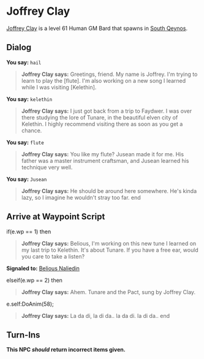 # Joffrey Clay



[Joffrey Clay](/npc/1123) is a level 61 Human GM Bard that spawns in [South Qeynos](/zone/1).



## Dialog

**You say:** `hail`



>**Joffrey Clay says:** Greetings, friend. My name is Joffrey. I'm trying to learn to play the [flute]. I'm also working on a new song I learned while I was visiting [Kelethin].

**You say:** `kelethin`



>**Joffrey Clay says:** I just got back from a trip to Faydwer. I was over there studying the lore of Tunare, in the beautiful elven city of Kelethin. I highly recommend visiting there as soon as you get a chance.

**You say:** `flute`



>**Joffrey Clay says:** You like my flute? Jusean made it for me. His father was a master instrument craftsman, and Jusean learned his technique very well.

**You say:** `Jusean`



>**Joffrey Clay says:** He should be around here somewhere.  He's kinda lazy, so I imagine he wouldn't stray too far.
end



## Arrive at Waypoint Script

if(e.wp == 1) then


>**Joffrey Clay says:** Belious, I'm working on this new tune I learned on my last trip to Kelethin. It's about Tunare. If you have a free ear, would you care to take a listen?


**Signaled to:**  [Belious Naliedin](/npc/1125)

elseif(e.wp == 2) then


>**Joffrey Clay says:** Ahem. Tunare and the Pact, sung by Joffrey Clay.


e.self:DoAnim(58);


>**Joffrey Clay says:** La da di, la di da.. la da di. la di da..
end



## Turn-Ins



**This NPC *should* return incorrect items given.**

